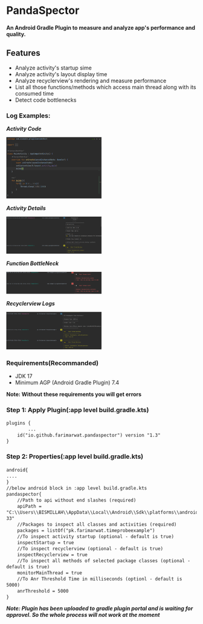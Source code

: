# PandaSpector
#### An Android Gradle Plugin to measure and analyze app's performance and quality. 
## Features
- Analyze activity's startup sime
- Analyze activity's layout display time
- Analyze recyclerview's rendering and measure performance
- List all those functions/methods which access main thread along with its consumed time
- Detect code bottlenecks
### Log Examples:
***Activity Code***

<a href="code.png">
<img src="code.png" width="50%" height="50%"/>
</a>

***Activity Details***

<a href="log_details01.png">
<img src="log_details01.png" width="50%" height="50%"/>
</a>

***Function BottleNeck***


<a href="log_specific.png">
<img src="log_specific.png" width="50%" height="50%"/>
</a>

***Recyclerview Logs***


<a href="log_rec.png">
<img src="log_rec.png" width="50%" height="50%"/>
</a>

### Requirements(Recommanded)
- JDK 17
- Minimum AGP (Android Gradle Plugin) 7.4

**Note: Without these requirements you will get errors**

### Step 1: Apply Plugin(:app level build.gradle.kts)
```
plugins {
		...
	id("io.github.farimarwat.pandaspector") version "1.3"
}
```

### Step 2: Properties(:app level build.gradle.kts)
```
android{
....
}
//below android block in :app level build.gradle.kts
pandaspector{
    //Path to api without end slashes (required)
    apiPath = "C:\\Users\\BISMILLAH\\AppData\\Local\\Android\\Sdk\\platforms\\android-33"
    //Packages to inspect all classes and activities (required)
    packages = listOf("pk.farimarwat.timeprobeexample")
    //To inspect activity startup (optional - default is true)
    inspectStartup = true
    //To inspect recyclerview (optional - default is true)
    inspectRecyclerview = true 
    //To inspect all methods of selected package classes (optional - default is true)
    monitorMainThread = true
    //To Anr Threshold Time in milliseconds (optionl - default is 5000)
    anrThreshold = 5000
}
```

***Note: Plugin has been uploaded to gradle plugin portal and is waiting for approvel. So the whole process will not work at the moment***
